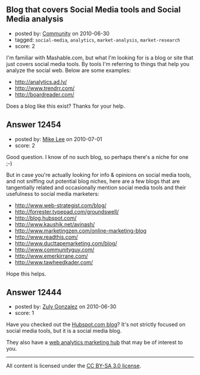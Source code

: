## Blog that covers Social Media tools and Social Media analysis

- posted by: [Community](https://stackexchange.com/users/-1/-1-community) on 2010-06-30
- tagged: `social-media`, `analytics`, `market-analysis`, `market-research`
- score: 2

I'm familiar with Mashable.com, but what I'm looking for is a blog or site that just covers social media tools. By tools I'm referring to things that help you analyze the social web. Below are some examples:

 - http://analytics.ad.ly/
 - http://www.trendrr.com/
 - http://boardreader.com/


Does a blog like this exist? Thanks for your help. 


## Answer 12454

- posted by: [Mike Lee](https://stackexchange.com/users/-1/3589-mike-lee) on 2010-07-01
- score: 2

Good question. I know of no such blog, so perhaps there's a niche for one ;-)

But in case you're actually looking for info & opinions on social media tools, and not sniffing out potential blog niches, here are a few blogs that are tangentially related and occasionally mention social media tools and their usefulness to social media marketers:

 * http://www.web-strategist.com/blog/
 * http://forrester.typepad.com/groundswell/
 * http://blog.hubspot.com/
 * http://www.kaushik.net/avinash/
 * http://www.marketingzen.com/online-marketing-blog
 * http://www.readthis.com/
 * http://www.ducttapemarketing.com/blog/
 * http://www.communityguy.com/
 * http://www.emerkirrane.com/
 * http://www.tawheedkader.com/

Hope this helps.


## Answer 12444

- posted by: [Zuly Gonzalez](https://stackexchange.com/users/-1/2692-zuly-gonzalez) on 2010-06-30
- score: 1

<p>Have you checked out the <a href="http://blog.hubspot.com/" rel="nofollow">Hubspot.com blog</a>? It's not strictly focused on social media tools, but it is a social media blog.</p>

<p>They also have a <a href="http://www.hubspot.com/web-analytics-marketing-hub/" rel="nofollow">web analytics marketing hub</a> that may be of interest to you.</p>




---

All content is licensed under the [CC BY-SA 3.0 license](https://creativecommons.org/licenses/by-sa/3.0/).
